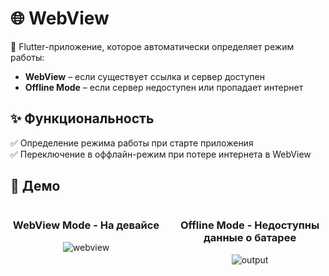 # 🌐 WebView

📱 Flutter-приложение, которое автоматически определяет режим работы:  
- **WebView** – если существует ссылка и сервер доступен  
- **Offline Mode** – если сервер недоступен или пропадает интернет  

## ✨ Функциональность  

✅ Определение режима работы при старте приложения  
✅ Переключение в оффлайн-режим при потере интернета в WebView  

## 🎥 Демо  

<div style="display: flex; justify-content: space-between;">

  <div style="text-align: center; width: 48%;">
    <h3>WebView Mode - На девайсе</h3>
    <img src="https://github.com/user-attachments/assets/ec7d2bf9-5cd1-4486-9c80-7a3102d36c5c" alt="webview" style="max-width: 100%;"/>
  </div>
  
  <div style="text-align: center; width: 48%;">
    <h3>Offline Mode - Недоступны данные о батарее</h3>
    <img src="https://github.com/user-attachments/assets/c25933ce-156b-4ee7-93d7-807a4aadcb40" alt="output" style="max-width: 100%;"/>
  </div>
  
</div>
